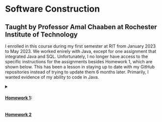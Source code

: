 # Software Construction

## Taught by Professor Amal Chaaben at Rochester Institute of Technology

I enrolled in this course during my first semester at RIT from January 2023 to May 2023. We worked enirely with Java, except for one assignment that integrated Java and SQL. Unfortunately, I no longer have access to the specific instructions for the assignments besides Homework 1, which are shown below. This has been a lesson in staying up to date with my GitHub repositories instead of trying to update them 6 months later. Primarily, I wanted evidence of my ability to code in Java.

<details><summary>
  
#### [Homework 1](homework01-Gracetexana):

</summary>

[Problem 1](homework01-Gracetexana/Carroll.java)  
  >Create a class that, when executed, it prints the following quote line-by-line (note that the ' d ' in the
word ' and ' and the last ' l ' in the word ' Carroll ' appear in the same column):
  >
  >     "Begin at the
  >     beginning,", the King
  >     said, very gravely, "and
  >     go on till you come to
  >     the end: then stop."
  >               -Lewis Carroll

</details>

#### [Homework 2](homework02-Gracetexana/Homework2)
